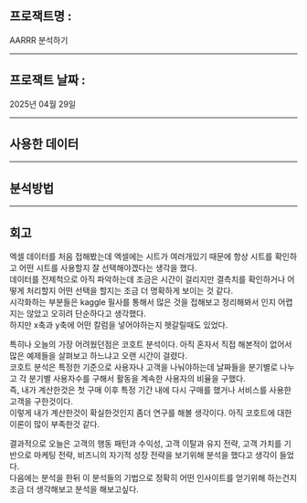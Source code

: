 ## 프로잭트명 : 

AARRR 분석하기

---

## 프로잭트 날짜 : 

2025년 04월 29일

---

## 사용한 데이터
---

## 분석방법
---

## 회고

엑셀 데이터를 처음 접해봤는데 엑셀에는 시트가 여러개있기 때문에 항상 시트를 확인하고 어떤 시트를 사용할지 잘 선택해야겠다는 생각을 했다.    
데이터를 전제척으로 아직 파악하는데 조금은 시간이 걸리지만 결측치를 확인하거나        어떻게 처리할지 어떤 선택을 할지는 조금 더 명확하게 보이는 것 같다.    
시각화하는 부분들은 kaggle 필사를 통해서 많은 것을 접해보고 정리해봐서 인지 어렵지는 않았고 오히려 단순하다고 생각했다.    
하지만 x축과 y축에 어떤 칼럼을 넣어야하는지 헷갈릴때도 있었다.    
    
특히나 오늘의 가장 어려웠던점은 코호트 분석이다. 아직 혼자서 직접 해본적이 없어서 많은 예제들을 살펴보고 하느냐고 오랜 시간이 걸렸다.    
코호트 분석은 특정한 기준으로 사용자나 고객을 나눠야하는데 날짜들을 분기별로 나누고 각 분기별 사용자수를 구해서 활동을 계속한 사용자의 비율을 구했다.    
즉, 내가 계산한것은 첫 구매 이후 특정 기간 내에 다시 구매를 했거나 서비스를 사용한 고객을 구한것이다.    
이렇게 내가 계산한것이 확실한것인지 좀더 연구를 해볼 생각이다. 아직 코호트에 대한 이론이 많이 부족한것 같다.    
    
결과적으로 오늘은 고객의 행동 패턴과 수익성, 고객 이탈과 유지 전략, 고객 가치를 기반으로 마케팅 전략, 비즈니의 자기적 성장 전략을 보기위해 분석을 했다고 생각이 들었다.    
다음에는 분석을 한뒤 이 분석들의 기법으로 정확히 어떤 인사이트를 얻기위해 하는건지 조금 더 생각해보고 분석을 해보고싶다.

